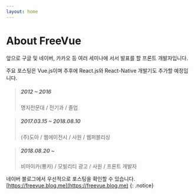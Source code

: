 ```yaml
---
layout: home
---
```

# About FreeVue

앞으로 구글 및 네이버, 카카오 등 여러 세미나에 서서 발표를 할 프론트 개발자입니다.

주요 포스팅은 Vue.js이며 추후에 React.js와 React-Native 개발기도 추가할 예정입니다.

> ##### 2012 ~ 2016
> 명지전문대 / 전기과 / 졸업
  
> ##### 2017.03.15 ~ 2018.08.10
> (주)도아 / 웹에이전시 / 사원 / 웹퍼블리싱

> ##### 2018.08.20 ~
> 비마이카(뿅카) / 모빌리티 광고 / 사원 / 프론트 개발자

네이버 블로그에서 우선적으로 포스팅을 확인할 수 있습니다.
[https://freevue.blog.me](https://freevue.blog.me)
{: .notice}

